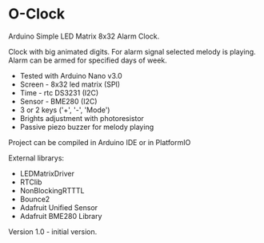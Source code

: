 # O-Clock
Arduino Simple LED Matrix 8x32 Alarm Clock.

Clock with big animated digits.
For alarm signal selected melody is playing.
Alarm can be armed for specified days of week.

 - Tested with Arduino Nano v3.0
 - Screen - 8x32 led matrix (SPI)
 - Time - rtc DS3231 (I2C)
 - Sensor - BME280 (I2C)
 - 3 or 2 keys ('+', '-', 'Mode')
 - Brights adjustment with photoresistor
 - Passive piezo buzzer for melody playing

Project can be compiled in Arduino IDE or in PlatformIO

External librarys:
 - LEDMatrixDriver
 - RTClib
 - NonBlockingRTTTL
 - Bounce2
 - Adafruit Unified Sensor
 - Adafruit BME280 Library

 Version 1.0 - initial version.